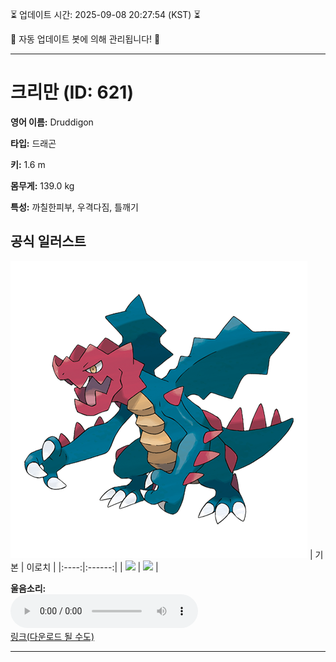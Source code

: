 
⏳ 업데이트 시간: 2025-09-08 20:27:54 (KST) ⏳

🤖 자동 업데이트 봇에 의해 관리됩니다! 🤖

---

# 크리만 (ID: 621)
**영어 이름:** Druddigon

**타입:** 드래곤

**키:** 1.6 m

**몸무게:** 139.0 kg

**특성:** 까칠한피부, 우격다짐, 틀깨기

## 공식 일러스트
![](https://raw.githubusercontent.com/PokeAPI/sprites/master/sprites/pokemon/other/official-artwork/621.png)
| 기본 | 이로치 |
|:----:|:------:|
| <img src="http://play.pokemonshowdown.com/sprites/ani/druddigon.gif" width="200"> | <img src="http://play.pokemonshowdown.com/sprites/ani-shiny/druddigon.gif" width="200"> |

**울음소리:**<br><audio controls src="https://raw.githubusercontent.com/PokeAPI/cries/main/cries/pokemon/latest/621.ogg"></audio><br> [링크(다운로드 될 수도)](https://raw.githubusercontent.com/PokeAPI/cries/main/cries/pokemon/latest/621.ogg)


---
